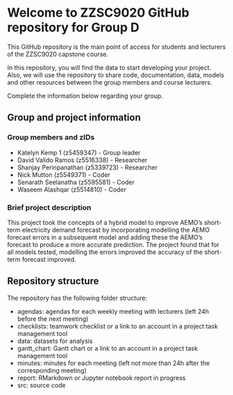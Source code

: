 # Welcome to ZZSC9020 GitHub repository for Group D

This GitHub repository is the main point of access for students and lecturers of the ZZSC9020 capstone course. 

In this repository, you will find the data to start developing your project. Also, we will use the repository to share code, documentation, data, models and other resources between the group members and course lecturers.

Complete the information below regarding your group.

## Group and project information

### Group members and zIDs
- Katelyn Kemp 1 (z5459347) - Group leader
- David Valido Ramos (z5516338) - Researcher
- Shanjay Perinpanathan (z5339723) - Researcher
- Nick Mutton (z5549371) - Coder
- Senarath Seelanatha (z5595581) - Coder
- Waseem Alashqar (z5514810) - Coder

### Brief project description
This project took the concepts of a hybrid model to improve AEMO’s short-term electricity demand forecast by incorporating modelling the AEMO forecast errors in a subsequent model and adding these the AEMO’s forecast to produce a more accurate prediction. The project found that for all models tested, modelling the errors improved the accuracy of the short-term forecast improved. 

## Repository structure

The repository has the following folder structure:

- agendas: agendas for each weekly meeting with lecturers (left 24h before the next meeting)
- checklists: teamwork checklist or a link to an account in a project task management tool
- data: datasets for analysis
- gantt_chart: Gantt chart or a link to an account in a project task management tool
- minutes: minutes for each meeting (left not more than 24h after the corresponding meeting)
- report: RMarkdown or Jupyter notebook report in progress
- src: source code
